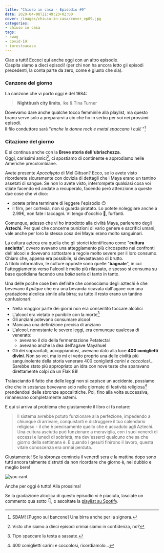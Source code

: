```yaml
---
title: "Chiuso in casa - Episodio #9"
date: 2020-04-08T21:49:23+02:00
cover: /images/chiuso-in-casa/cover_ep09.jpg
categories:
- chiuso in casa
tags:
- swag
- covid-19
- iorestoacasa
---
```

Ciao a tutti! Eccoci qui anche oggi con un altro episodio.  
Caspita siamo a dieci episodi! (per chi non ha ancora letto gli episodi precedenti,
    la conta parte da zero, come è giusto che sia).

### Canzone del giorno
La canzone che vi porto oggi è del 1984:

> **Nightbush city limits**, Ike & Tina Turner

Dovevamo dare anche qualche tocco femminile alla playlist, ma questo brano serve solo
a prepararvi a ciò che ho in serbo per voi nei prossimi episodi.  
Il filo conduttore sarà "_anche le donne rock e metal spaccano i culi!_ "[^0]


### Citazione del giorno
E si continua anche con la **Breve storia dell'ubriachezza**.  
Oggi, carissimi amici[^1], ci spostiamo di continente e approdiamo nelle Americhe
precolombiane.

Avete presente _Apocalypto_ di Mel Gibson? Ecco, se lo avete visto ricorderete sicuramente
con dovizia di dettagli che i Maya erano un tantino assetati di sangue. Se non lo avete
visto, interrompete qualsiasi cosa voi stiate facendo ed andate a recuperalo, facendo però
attenzione a queste due cose che vi dico:

* potete prima terminare di leggere l'episodio 😉
* il film, per cortesia, non si guarda piratato. Lo potete noleggiare anche a 2.99€,
non fate i taccagni. Vi tengo d'occhio 👀, furfanti.

Comunque, adesso che vi ho introdotto alla civiltà Maya, parleremo degli **Aztechi**.
Per quel che concerne punizioni di vario genere e sacrifici umani, vale anche per loro
la stessa cosa dei Maya: erano molto sanguinari.

La cultura azteca era quella che gli storici identificano come "**cultura asciutta**", ovvero
avevano una atteggiamento più circospetto nei confronti dell'alcool e dovevano sottostare
a regole molto severe per il loro consumo. Chiaro che, appena era possibile, si devastavano
di brutto.   
A titolo informativo, le culture opposte sono quelle "**bagnate**", in cui l'atteggiamento
verso l'alcool è molto più rilassato, e spesso si consuma su base quotidiana facendo
una _balla_ seria di tanto in tanto.

Una delle poche cose ben definite che conosciamo degli aztechi è che bevevano il _pulque_ che era
una bevanda ricavata dall'agave con una gradazione alcolica simile alla birra; su tutto il resto erano un tantino confusionari:

* Nella maggior parte dei giorni non era consentito toccare alcolici
* L'alcool era vietato e punibile con la morte[^2]
* Gli anziani potevano consumare alcool
* Mancava una definizione precisa di anziano
* L'alcool, nonostante le severe leggi, era comunque qualcosa di venerato:
    * avevano il dio della fermentazione Petatectal
    * avevano anche la dea dell'agave Mayahuel
* Gli dei sopracitati, accoppiandosi, avevano dato alla luce **400 coniglietti divini**. Non
so voi, ma io mi ci vedo proprio una delle civiltà più sanguinolente della storia venerare
400 coniglietti _carini e coccolosi_... Sarebbe stato più appropriato un idra con nove
teste che sparavano direttamente colpi da un Flak 88!

Tralasciando il fatto che delle leggi non si capisce un accidente,
possiamo dire che in sostanza bevevano solo nelle giornate di festività religiosa[^3] prendendosi
delle sbronze apocalittiche. Poi, fino alla volta successiva, rimanevano completamente astemi.

E qui si arriva al problema che giustamente il libro ci fa notare:

> Il sistema avrebbe potuto funzionare alla perfezione, impedendo a chiunque di arrivare,
conquistarti e distruggere il tuo calendario religioso - il che è precisamente quello
che è accaduto agli Aztechi. Una cultura asciutta può funzionare a meraviglia, con i suoi
venerdì di eccessi e lunedì di sobrietà, ma dev'esserci qualcuno che sa che giorno della
settimana è. E quando i gesuiti finirono il lavoro, questa vitale conoscenza era
ormai perduta.

Giustamente! Se la sbronza comincia il venerdì sera e la mattina dopo sono tutti
ancora talmente distrutti da non ricordare che giorno è, nel dubbio e meglio bere!

![you cant](https://gifimage.net/wp-content/uploads/2018/11/you-cant-gif-2.gif)

Anche per oggi è tutto! Alla prossima!

Se la gradazione alcolica di questo episodio vi è piaciuta, lasciate un commento qua sotto 👇,
o ascoltate la [playlist su Spotify](https://spoti.fi/3apGc1X).  


[^0]: SBAM! [Pugno sul bancone] Una birra anche per la signora.
[^1]: Visto che siamo a dieci episodi orimai siamo in confidenza, no?
[^2]: Tipo spaccare la testa a sassate.
[^3]: 400 coniglietti carini e coccolosi, ricordiamolo...

